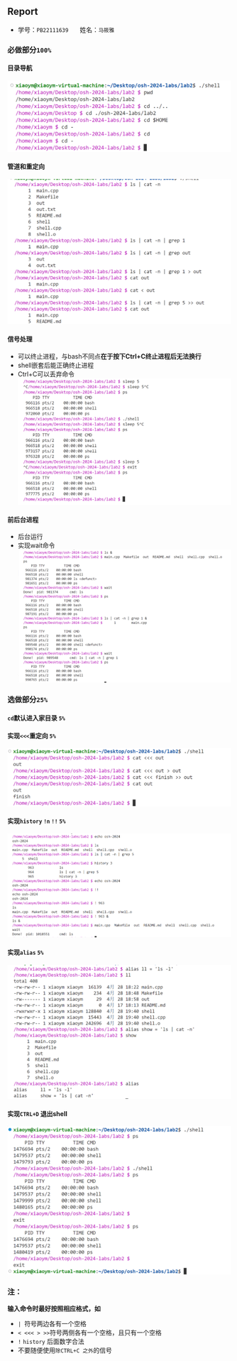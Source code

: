 ## Report
- 学号：`PB22111639`  &ensp; &ensp; 姓名：`马筱雅`
### 必做部分`100%`
#### 目录导航
![alt text](<pic/屏幕截图 2024-04-27 161025.png>)

#### 管道和重定向
![alt text](<pic/屏幕截图 2024-04-27 162034.png>)
#### 信号处理
- 可以终止进程，与bash不同点**在于按下Ctrl+C终止进程后无法换行**
- shell嵌套后能正确终止进程
- Ctrl+C可以丢弃命令
![alt text](<pic/屏幕截图 2024-04-28 191054.png>)

#### 前后台进程
- 后台运行
- 实现wait命令
![alt text](<pic/屏幕截图 2024-04-28 191312.png>)

### 选做部分`25%`
#### `cd`默认进入家目录 `5%`
#### 实现`<<<`重定向 `5%`
![alt text](<pic/屏幕截图 2024-04-28 200721.png>)
#### 实现`history` `!n` `!!` `5%`
![alt text](<pic/屏幕截图 2024-04-28 191730.png>)
#### 实现`alias` `5%`
![alt text](<pic/屏幕截图 2024-04-28 194145.png>)
#### 实现`CTRL+D` 退出shell
![alt text](pic/image.png)
### 注：
**输入命令时最好按照相应格式，如**
- `| `符号两边各有一个空格
- `< <<< > >>`符号两侧各有一个空格，且只有一个空格
- `!` `history` 后面数字合法
- 不要随便使用`除CTRL+C 之外`的信号